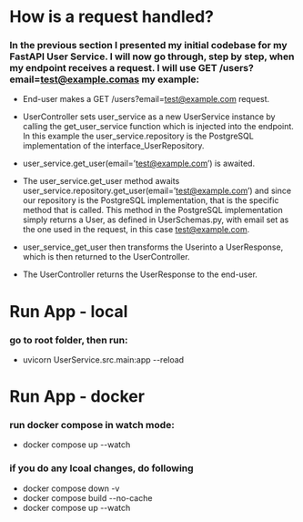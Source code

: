 # How is a request handled?

### In the previous section I presented my initial codebase for my FastAPI User Service. I will now go through, step by step, when my endpoint receives a request. I will use GET /users?email=test@example.comas my example:

- End-user makes a GET /users?email=test@example.com request.

- UserController sets user_service as a new UserService instance by calling the get_user_service function which is injected into the endpoint. In this example the user_service.repository is the PostgreSQL implementation of the interface_UserRepository.

- user_service.get_user(email=’test@example.com’) is awaited.

- The user_service.get_user method awaits user_service.repository.get_user(email=’test@example.com’) and since our repository is the PostgreSQL implementation, that is the specific method that is called. This method in the PostgreSQL implementation simply returns a User, as defined in UserSchemas.py, with email set as the one used in the request, in this case test@example.com.

- user_service_get_user then transforms the Userinto a UserResponse, which is then returned to the UserController.

- The UserController returns the UserResponse to the end-user.

# Run App - local

### go to root folder, then run:

- uvicorn UserService.src.main:app --reload

# Run App - docker

### run docker compose in watch mode:

- docker compose up --watch

### if you do any lcoal changes, do following

- docker compose down -v
- docker compose build --no-cache
- docker compose up --watch

